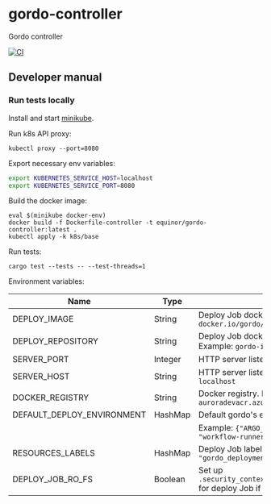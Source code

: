 # gordo-controller
Gordo controller

[![CI](https://github.com/equinor/gordo-controller/workflows/CI/badge.svg)](https://github.com/equinor/gordo-controller/actions)

## Developer manual

### Run tests locally

Install and start [minikube](https://minikube.sigs.k8s.io/docs/start).

Run k8s API proxy:
```
kubectl proxy --port=8080
```

Export necessary env variables:
```bash
export KUBERNETES_SERVICE_HOST=localhost
export KUBERNETES_SERVICE_PORT=8080
```

Build the docker image:
```
eval $(minikube docker-env)
docker build -f Dockerfile-controller -t equinor/gordo-controller:latest .
kubectl apply -k k8s/base
```

Run tests:
```
cargo test --tests -- --test-threads=1
```

Environment variables:

| Name                         | Type    | Description                                                                                   |
| ---------------------------- | ------- | --------------------------------------------------------------------------------------------- |
| DEPLOY\_IMAGE                | String  | Deploy Job docker image. Example: `docker.io/gordo/gordo-deploy`                              |
| DEPLOY\_REPOSITORY           | String  | Deploy Job docker image without registry. Example: `gordo-infrastructure/gordo-deploy`        |
| SERVER\_PORT                 | Integer | HTTP server listening port. Example: `8080`                                                   |
| SERVER\_HOST                 | String  | HTTP server listening host. Example: `localhost`                                              |
| DOCKER\_REGISTRY             | String  | Docker registry. Example: `auroradevacr.azurecr.io`                                           |
| DEFAULT\_DEPLOY\_ENVIRONMENT | HashMap | Default gordo's environment variables.                                                        |
|                              |         | Example: `{"ARGO_SERVICE_ACCOUNT": "workflow-runner"}`                                        |
| RESOURCES\_LABELS            | HashMap | Deploy Job labels. Example: `{"app": "gordo_deployment"}`                                     |
| DEPLOY\_JOB\_RO\_FS          | Boolean | Set up `.security_context.read_only_root_filesystem` for deploy Job if `true`                 |
